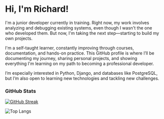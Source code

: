 # Hi, I'm Richard!
I'm a junior developer currently in training. Right now, my work involves analyzing and debugging existing systems, even though I wasn't the one who developed them. But now, I'm taking the next step—starting to build my own projects.

I'm a self-taught learner, constantly improving through courses, documentation, and hands-on practice. This GitHub profile is where I’ll be documenting my journey, sharing personal projects, and showing everything I'm learning on my path to becoming a professional developer.

I’m especially interested in Python, Django, and databases like PostgreSQL, but I’m also open to learning new technologies and tackling new challenges.

### GitHub Stats
[![GitHub Streak](https://github-readme-streak-stats.herokuapp.com?user=marrttinez&theme=dracula)](https://git.io/streak-stats)

![Top Langs](https://github-readme-stats.vercel.app/api/top-langs/?username=marrttinez&layout=compact)
